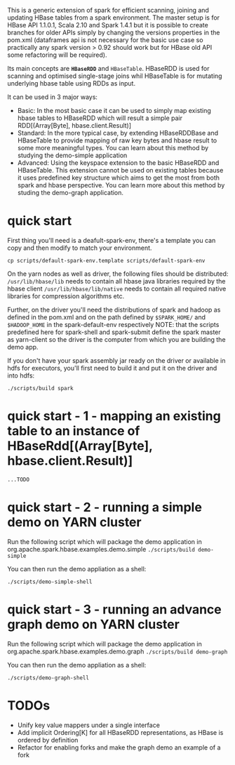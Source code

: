 This is a generic extension of spark for efficient scanning, joining and updating HBase tables from a spark environment. The master setup is for HBase API 1.1.0.1, Scala 2.10 and Spark 1.4.1 but it is possible to create branches for older APIs simply by changing the versions properties in the pom.xml (dataframes api is not necessary for the basic use case so practically any spark version > 0.92 should work but for HBase old API some refactoring will be required).

Its main concepts are __`HBaseRDD`__ and `HBaseTable`. HBaseRDD is used for scanning and optimised single-stage joins whil HBaseTable is for mutating underlying hbase table using RDDs as input.

It can be used in 3 major ways:
- Basic: In the most basic case it can be used to simply map existing hbase tables to HBaseRDD which will result a simple pair RDD[(Array[Byte], hbase.client.Result)]
- Standard: In the more typical case, by extending HBaseRDDBase and HBaseTable to provide mapping of raw key bytes and hbase result to some more meaningful types. You can learn about this method by studying the demo-simple application
- Advanced: Using the keyspace extension to the basic HBaseRDD and HBaseTable. This extension cannot be used on existing tables because it uses predefined key structure which aims to get the most from both spark and hbase perspective. You can learn more about this method by studing the demo-graph application.


# quick start

First thing you'll need is a deafult-spark-env, there's a template you can copy and then modify to match your environment.

```cp scripts/default-spark-env.template scripts/default-spark-env```

On the yarn nodes as well as driver, the following files should be distributed:
```/usr/lib/hbase/lib``` needs to contain all hbase java libraries required by the hbase client
```/usr/lib/hbase/lib/native``` needs to contain all required native libraries for compression algorithms etc.

Further, on the driver you'll need the distributions of spark and hadoop as defined in the pom.xml and on the path defined by `$SPARK_HOME/` and `$HADOOP_HOME` in the spark-default-env respectively
NOTE: that the scripts predefined here for spark-shell and spark-submit define the spark master as yarn-client so the driver is the computer from which you are building the demo app.

If you don't have your spark assembly jar ready on the driver or available in hdfs for executors, you'll first need to build it and put it on the driver and into hdfs:

```./scripts/build spark```

# quick start - 1 - mapping an existing table to an instance of HBaseRdd[(Array[Byte], hbase.client.Result)]

```...TODO```

# quick start - 2 - running a simple demo on YARN cluster

Run the following script which will package the demo application in org.apache.spark.hbase.examples.demo.simple
```./scripts/build demo-simple```

You can then run the demo appliation as a shell:

`./scripts/demo-simple-shell`

# quick start - 3 - running an advance graph demo on YARN cluster

Run the following script which will package the demo application in org.apache.spark.hbase.examples.demo.graph
```./scripts/build demo-graph```

You can then run the demo appliation as a shell:

`./scripts/demo-graph-shell`

# TODOs

- Unify key value mappers under a single interface
- Add implicit Ordering[K] for all HBaseRDD representations, as HBase is ordered by definition
- Refactor for enabling forks and make the graph demo an example of a fork
